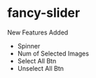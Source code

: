 # fancy-slider
New Features Added
- Spinner
- Num of Selected Images
- Select All Btn
- Unselect All Btn
